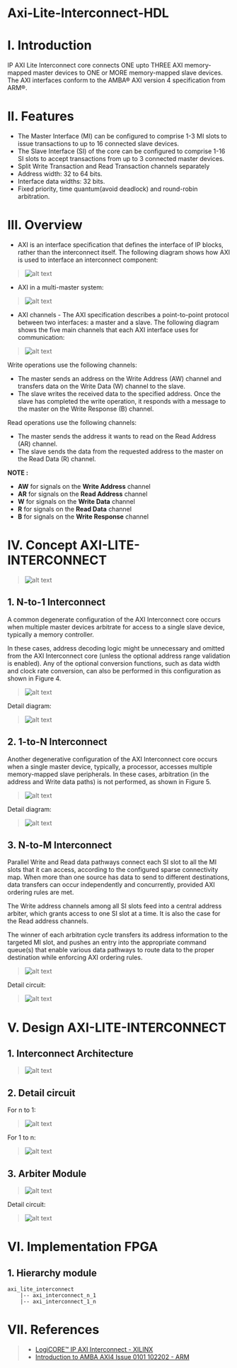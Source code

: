 # Axi-Lite-Interconnect-HDL

# I. Introduction
 IP AXI Lite Interconnect core connects ONE upto THREE AXI memory-mapped master devices to ONE or MORE memory-mapped slave devices. The AXI interfaces conform to the AMBA® AXI version 4 specification from ARM®.

# II. Features
* The Master Interface (MI) can be configured to comprise 1-3 MI slots to issue 
transactions to up to 16 connected slave devices.
* The Slave Interface (SI) of the core can be configured to comprise 1-16 SI slots to accept transactions from up to 
3 connected master devices.
* Split Write Transaction and Read Transaction channels separately
* Address width: 32 to 64 bits.
* Interface data widths: 32 bits.
* Fixed priority, time quantum(avoid deadlock) and round-robin arbitration.

# III. Overview
* AXI is an interface specification that defines the interface of IP blocks, rather than the interconnect 
itself. The following diagram shows how AXI is used to interface an interconnect component:
> ![alt text](docs/axi1.png)

* AXI in a multi-master system:
> ![alt text](docs/axi2.png)

* AXI channels - The AXI specification describes a point-to-point protocol between two interfaces: a master and a 
slave. The following diagram shows the five main channels that each AXI interface uses for communication:  
> ![alt text](docs/axi3.png)
> 
Write operations use the following channels: 
* The master sends an address on the Write Address (AW) channel and transfers data on the Write 
Data (W) channel to the slave.   
* The slave writes the received data to the specified address. Once the slave has completed the 
write operation, it responds with a message to the master on the Write Response (B) channel.
 
Read operations use the following channels: 
* The master sends the address it wants to read on the Read Address (AR) channel.
* The slave sends the data from the requested address to the master on the Read Data (R) channel. 

**NOTE :** 
* **AW** for signals on the **Write Address** channel 
* **AR** for signals on the **Read Address** channel 
* **W** for signals on the **Write Data** channel
* **R** for signals on the **Read Data** channel 
* **B** for signals on the **Write Response** channel 

# IV. Concept AXI-LITE-INTERCONNECT

> ![alt text](docs/AISoC-AXI_LITE_INTERCONNECT.drawio.png)
>
## 1.  N-to-1 Interconnect
A common degenerate configuration of the AXI Interconnect core occurs when multiple master devices arbitrate for 
access to a single slave device, typically a memory controller.

In these cases, address decoding logic might be unnecessary and omitted from the AXI Interconnect core (unless the 
optional address range validation is enabled). Any of the optional conversion functions, such as data width and 
clock rate conversion, can also be performed in this configuration as shown in Figure 4.

>![alt text](docs/axi4.png)

Detail diagram:
>![alt text](docs/n_1.png)
## 2.  1-to-N Interconnect
Another degenerative configuration of the AXI Interconnect core occurs when a single master device, typically, a 
processor, accesses multiple memory-mapped slave peripherals. In these cases, arbitration (in the address and 
Write data paths) is not performed, as shown in Figure 5.

> ![alt text](docs/axi5.png)

Detail diagram:
>![alt text](docs/1_n.png)

## 3.  N-to-M Interconnect
Parallel Write and Read data pathways connect each SI slot to all the MI slots that it can access, according to the
configured sparse connectivity map. When more than one source has data to send to different destinations, data
transfers can occur independently and concurrently, provided AXI ordering rules are met.

The Write address channels among all SI slots feed into a central address arbiter, which grants access to one SI slot
at a time. It is also the case for the Read address channels. 

The winner of each arbitration cycle transfers its address information to the targeted MI slot, and pushes an entry
into the appropriate command queue(s) that enable various data pathways to route data to the proper destination
while enforcing AXI ordering rules.

> ![alt text](docs/axi6.png)

Detail circuit:
>![alt text](docs/n_n.png)

 
# V. Design AXI-LITE-INTERCONNECT

## 1.   Interconnect Architecture
> ![alt text](docs/n_n.png)

## 2. Detail circuit
For n to 1:
> ![alt text](docs/dt_n_1.png)

For 1 to n:
> ![alt text](docs/dt_1_n.png)

## 3.   Arbiter Module
>![alt text](docs/ar_1.png)

Detail circuit:
>![alt text](docs/ar_2.png)

# VI. Implementation FPGA
## 1. Hierarchy module
    axi_lite_interconnect
        |-- axi_interconnect_n_1
        |-- axi_interconnect_1_n


# VII.   References
> *  [LogiCORE™ IP AXI Interconnect - XILINX](https://docs.amd.com/v/u/en-US/ds768_axi_interconnect)
> *  [Introduction to AMBA AXI4 Issue 0101 102202 - ARM](https://developer.arm.com/documentation/102202/0300/What-is-AMBA--and-why-use-it-)